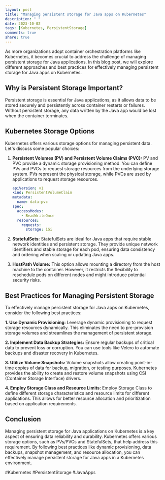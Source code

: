 ```yaml
---
layout: post
title: "Managing persistent storage for Java apps on Kubernetes"
description: " "
date: 2023-10-02
tags: [Kubernetes, PersistentStorage]
comments: true
share: true
---
```


As more organizations adopt container orchestration platforms like Kubernetes, it becomes crucial to address the challenge of managing persistent storage for Java applications. In this blog post, we will explore different approaches and best practices for effectively managing persistent storage for Java apps on Kubernetes.

## Why is Persistent Storage Important?

Persistent storage is essential for Java applications, as it allows data to be stored securely and persistently across container restarts or failures. Without persistent storage, any data written by the Java app would be lost when the container terminates.

## Kubernetes Storage Options

Kubernetes offers various storage options for managing persistent data. Let's discuss some popular choices:

1. **Persistent Volumes (PV) and Persistent Volume Claims (PVC):** PV and PVC provide a dynamic storage provisioning method. You can define PVs and PVCs to request storage resources from the underlying storage system. PVs represent the physical storage, while PVCs are used by applications to request storage resources.

    ```yaml
    apiVersion: v1
    kind: PersistentVolumeClaim
    metadata:
      name: data-pvc
    spec:
      accessModes:
        - ReadWriteOnce
      resources:
        requests:
          storage: 1Gi
    ```

2. **StatefulSets:** StatefulSets are ideal for Java apps that require stable network identities and persistent storage. They provide unique network identifiers and stable storage for each pod, ensuring data consistency and ordering when scaling or updating Java apps.

3. **HostPath Volume:** This option allows mounting a directory from the host machine to the container. However, it restricts the flexibility to reschedule pods on different nodes and might introduce potential security risks.

## Best Practices for Managing Persistent Storage

To effectively manage persistent storage for Java apps on Kubernetes, consider the following best practices:

**1. Use Dynamic Provisioning:** Leverage dynamic provisioning to request storage resources dynamically. This eliminates the need to pre-provision storage volumes and streamlines the management of persistent storage.

**2. Implement Data Backup Strategies:** Ensure regular backups of critical data to prevent loss or corruption. You can use tools like Velero to automate backups and disaster recovery in Kubernetes.

**3. Utilize Volume Snapshots:** Volume snapshots allow creating point-in-time copies of data for backup, migration, or testing purposes. Kubernetes provides the ability to create and restore volume snapshots using CSI (Container Storage Interface) drivers.

**4. Employ Storage Class and Resource Limits:** Employ Storage Class to define different storage characteristics and resource limits for different applications. This allows for better resource allocation and prioritization based on application requirements.

## Conclusion

Managing persistent storage for Java applications on Kubernetes is a key aspect of ensuring data reliability and durability. Kubernetes offers various storage options, such as PVs/PVCs and StatefulSets, that help address this requirement. By following best practices like dynamic provisioning, data backups, snapshot management, and resource allocation, you can effectively manage persistent storage for Java apps in a Kubernetes environment.

#Kubernetes #PersistentStorage #JavaApps